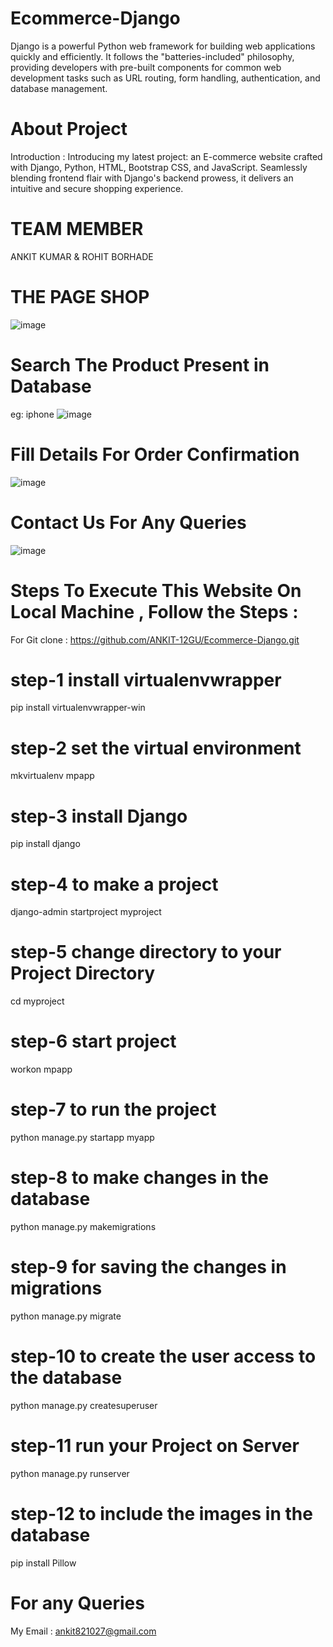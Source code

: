 # Ecommerce-Django
Django is a powerful Python web framework for building web applications quickly and efficiently. It follows the "batteries-included" philosophy, providing developers with pre-built components for common web development tasks such as URL routing, form handling, authentication, and database management.
# About Project
Introduction : Introducing my latest project: an E-commerce website crafted with Django, Python, HTML, Bootstrap CSS, and JavaScript. Seamlessly blending frontend flair with Django's backend prowess, it delivers an intuitive and secure shopping experience.
# TEAM MEMBER
ANKIT KUMAR & ROHIT BORHADE
# THE PAGE SHOP  
![image](https://github.com/ANKIT-12GU/Ecommerce-Django/assets/114995661/40138e48-ad22-40b8-aacd-98a81c5d33fc)
# Search The Product Present in Database
eg: iphone 
![image](https://github.com/ANKIT-12GU/Ecommerce-Django/assets/114995661/2ca1e472-2bba-4728-a33f-b8dec618b45c)
# Fill Details For Order Confirmation
![image](https://github.com/ANKIT-12GU/Ecommerce-Django/assets/114995661/1a60a2f9-8507-4dd7-89cf-96360790baa9)
# Contact Us For Any Queries
![image](https://github.com/ANKIT-12GU/Ecommerce-Django/assets/114995661/1fd4a5ff-8771-448c-9422-cf04bbcf72e6)

# Steps To Execute This Website On Local Machine , Follow the Steps :
For Git clone : https://github.com/ANKIT-12GU/Ecommerce-Django.git
# step-1 install  virtualenvwrapper 
pip install virtualenvwrapper-win
# step-2 set the virtual environment
mkvirtualenv mpapp
# step-3 install Django
pip install django
# step-4 to make a project 
django-admin startproject myproject
# step-5 change directory to your Project Directory
cd myproject
# step-6 start project
workon mpapp
# step-7 to run the project 
python manage.py startapp myapp
# step-8 to make changes in the database
python manage.py makemigrations 
# step-9  for saving the changes in migrations
python manage.py migrate
# step-10 to create the user access to the database
python manage.py createsuperuser
# step-11  run your Project on Server
python manage.py runserver
# step-12  to include the images in the database
pip install Pillow
# For any Queries 
My Email : ankit821027@gmail.com

